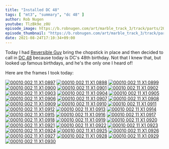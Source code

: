 ```yaml
---
title: "Installed DC 48"
tags: [ "mt3", "summary", "dc 48" ]
author: Rob Nugen
youtube: TlzBk9e_z0U
episode_image: https://b.robnugen.com/art/marble_track_3/track/parts/2021/2021_aug_24_installing_dc_48.jpg
episode_thumbnail: "https://b.robnugen.com/art/marble_track_3/track/parts/2021/thumbs/2021_aug_24_installing_dc_48.jpg"
date: 2021-08-24T17:10:34+09:00
---
```


Today I had [Reversible Guy](/workers/reversible/) bring the chopstick
in place and then decided to call in [DC 48](/parts/dc-48/) because
today is DC's 48th birthday.  Not that I knew that, but looked up
famous birthdays, and he's the only one I heard of!

Here are the frames I took today:

[![00010 002 11 X1 0897](//b.robnugen.com/art/marble_track_3/frames/2021/thumbs/00010_002_11_X1_0897.jpg)](//b.robnugen.com/art/marble_track_3/frames/2021/00010_002_11_X1_0897.jpg)
[![00010 002 11 X1 0898](//b.robnugen.com/art/marble_track_3/frames/2021/thumbs/00010_002_11_X1_0898.jpg)](//b.robnugen.com/art/marble_track_3/frames/2021/00010_002_11_X1_0898.jpg)
[![00010 002 11 X1 0899](//b.robnugen.com/art/marble_track_3/frames/2021/thumbs/00010_002_11_X1_0899.jpg)](//b.robnugen.com/art/marble_track_3/frames/2021/00010_002_11_X1_0899.jpg)
[![00010 002 11 X1 0900](//b.robnugen.com/art/marble_track_3/frames/2021/thumbs/00010_002_11_X1_0900.jpg)](//b.robnugen.com/art/marble_track_3/frames/2021/00010_002_11_X1_0900.jpg)
[![00010 002 11 X1 0901](//b.robnugen.com/art/marble_track_3/frames/2021/thumbs/00010_002_11_X1_0901.jpg)](//b.robnugen.com/art/marble_track_3/frames/2021/00010_002_11_X1_0901.jpg)
[![00010 002 11 X1 0902](//b.robnugen.com/art/marble_track_3/frames/2021/thumbs/00010_002_11_X1_0902.jpg)](//b.robnugen.com/art/marble_track_3/frames/2021/00010_002_11_X1_0902.jpg)
[![00010 002 11 X1 0903](//b.robnugen.com/art/marble_track_3/frames/2021/thumbs/00010_002_11_X1_0903.jpg)](//b.robnugen.com/art/marble_track_3/frames/2021/00010_002_11_X1_0903.jpg)
[![00010 002 11 X1 0904](//b.robnugen.com/art/marble_track_3/frames/2021/thumbs/00010_002_11_X1_0904.jpg)](//b.robnugen.com/art/marble_track_3/frames/2021/00010_002_11_X1_0904.jpg)
[![00010 002 11 X1 0905](//b.robnugen.com/art/marble_track_3/frames/2021/thumbs/00010_002_11_X1_0905.jpg)](//b.robnugen.com/art/marble_track_3/frames/2021/00010_002_11_X1_0905.jpg)
[![00010 002 11 X1 0906](//b.robnugen.com/art/marble_track_3/frames/2021/thumbs/00010_002_11_X1_0906.jpg)](//b.robnugen.com/art/marble_track_3/frames/2021/00010_002_11_X1_0906.jpg)
[![00010 002 11 X1 0907](//b.robnugen.com/art/marble_track_3/frames/2021/thumbs/00010_002_11_X1_0907.jpg)](//b.robnugen.com/art/marble_track_3/frames/2021/00010_002_11_X1_0907.jpg)
[![00010 002 11 X1 0908](//b.robnugen.com/art/marble_track_3/frames/2021/thumbs/00010_002_11_X1_0908.jpg)](//b.robnugen.com/art/marble_track_3/frames/2021/00010_002_11_X1_0908.jpg)
[![00010 002 11 X1 0909](//b.robnugen.com/art/marble_track_3/frames/2021/thumbs/00010_002_11_X1_0909.jpg)](//b.robnugen.com/art/marble_track_3/frames/2021/00010_002_11_X1_0909.jpg)
[![00010 002 11 X1 0910](//b.robnugen.com/art/marble_track_3/frames/2021/thumbs/00010_002_11_X1_0910.jpg)](//b.robnugen.com/art/marble_track_3/frames/2021/00010_002_11_X1_0910.jpg)
[![00010 002 11 X1 0911](//b.robnugen.com/art/marble_track_3/frames/2021/thumbs/00010_002_11_X1_0911.jpg)](//b.robnugen.com/art/marble_track_3/frames/2021/00010_002_11_X1_0911.jpg)
[![00010 002 11 X1 0912](//b.robnugen.com/art/marble_track_3/frames/2021/thumbs/00010_002_11_X1_0912.jpg)](//b.robnugen.com/art/marble_track_3/frames/2021/00010_002_11_X1_0912.jpg)
[![00010 002 11 X1 0913](//b.robnugen.com/art/marble_track_3/frames/2021/thumbs/00010_002_11_X1_0913.jpg)](//b.robnugen.com/art/marble_track_3/frames/2021/00010_002_11_X1_0913.jpg)
[![00010 002 11 X1 0914](//b.robnugen.com/art/marble_track_3/frames/2021/thumbs/00010_002_11_X1_0914.jpg)](//b.robnugen.com/art/marble_track_3/frames/2021/00010_002_11_X1_0914.jpg)
[![00010 002 11 X1 0915](//b.robnugen.com/art/marble_track_3/frames/2021/thumbs/00010_002_11_X1_0915.jpg)](//b.robnugen.com/art/marble_track_3/frames/2021/00010_002_11_X1_0915.jpg)
[![00010 002 11 X1 0916](//b.robnugen.com/art/marble_track_3/frames/2021/thumbs/00010_002_11_X1_0916.jpg)](//b.robnugen.com/art/marble_track_3/frames/2021/00010_002_11_X1_0916.jpg)
[![00010 002 11 X1 0917](//b.robnugen.com/art/marble_track_3/frames/2021/thumbs/00010_002_11_X1_0917.jpg)](//b.robnugen.com/art/marble_track_3/frames/2021/00010_002_11_X1_0917.jpg)
[![00010 002 11 X1 0918](//b.robnugen.com/art/marble_track_3/frames/2021/thumbs/00010_002_11_X1_0918.jpg)](//b.robnugen.com/art/marble_track_3/frames/2021/00010_002_11_X1_0918.jpg)
[![00010 002 11 X1 0919](//b.robnugen.com/art/marble_track_3/frames/2021/thumbs/00010_002_11_X1_0919.jpg)](//b.robnugen.com/art/marble_track_3/frames/2021/00010_002_11_X1_0919.jpg)
[![00010 002 11 X1 0920](//b.robnugen.com/art/marble_track_3/frames/2021/thumbs/00010_002_11_X1_0920.jpg)](//b.robnugen.com/art/marble_track_3/frames/2021/00010_002_11_X1_0920.jpg)
[![00010 002 11 X1 0921](//b.robnugen.com/art/marble_track_3/frames/2021/thumbs/00010_002_11_X1_0921.jpg)](//b.robnugen.com/art/marble_track_3/frames/2021/00010_002_11_X1_0921.jpg)
[![00010 002 11 X1 0922](//b.robnugen.com/art/marble_track_3/frames/2021/thumbs/00010_002_11_X1_0922.jpg)](//b.robnugen.com/art/marble_track_3/frames/2021/00010_002_11_X1_0922.jpg)
[![00010 002 11 X1 0923](//b.robnugen.com/art/marble_track_3/frames/2021/thumbs/00010_002_11_X1_0923.jpg)](//b.robnugen.com/art/marble_track_3/frames/2021/00010_002_11_X1_0923.jpg)
[![00010 002 11 X1 0924](//b.robnugen.com/art/marble_track_3/frames/2021/thumbs/00010_002_11_X1_0924.jpg)](//b.robnugen.com/art/marble_track_3/frames/2021/00010_002_11_X1_0924.jpg)
[![00010 002 11 X1 0925](//b.robnugen.com/art/marble_track_3/frames/2021/thumbs/00010_002_11_X1_0925.jpg)](//b.robnugen.com/art/marble_track_3/frames/2021/00010_002_11_X1_0925.jpg)
[![00010 002 11 X1 0926](//b.robnugen.com/art/marble_track_3/frames/2021/thumbs/00010_002_11_X1_0926.jpg)](//b.robnugen.com/art/marble_track_3/frames/2021/00010_002_11_X1_0926.jpg)
[![00010 002 11 X1 0927](//b.robnugen.com/art/marble_track_3/frames/2021/thumbs/00010_002_11_X1_0927.jpg)](//b.robnugen.com/art/marble_track_3/frames/2021/00010_002_11_X1_0927.jpg)
[![00010 002 11 X1 0928](//b.robnugen.com/art/marble_track_3/frames/2021/thumbs/00010_002_11_X1_0928.jpg)](//b.robnugen.com/art/marble_track_3/frames/2021/00010_002_11_X1_0928.jpg)
[![00010 002 11 X1 0929](//b.robnugen.com/art/marble_track_3/frames/2021/thumbs/00010_002_11_X1_0929.jpg)](//b.robnugen.com/art/marble_track_3/frames/2021/00010_002_11_X1_0929.jpg)
[![00010 002 11 X1 0930](//b.robnugen.com/art/marble_track_3/frames/2021/thumbs/00010_002_11_X1_0930.jpg)](//b.robnugen.com/art/marble_track_3/frames/2021/00010_002_11_X1_0930.jpg)

